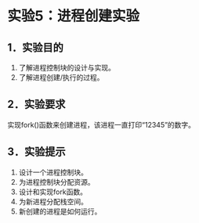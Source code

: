 # 实验5：进程创建实验
## 1．实验目的
1)	了解进程控制块的设计与实现。
2)	了解进程创建/执行的过程。
## 2．实验要求
实现fork()函数来创建进程，该进程一直打印“12345”的数字。 
## 3．实验提示
1. 设计一个进程控制块。
2. 为进程控制块分配资源。
3. 设计和实现fork函数。
4. 为新进程分配栈空间。
5. 新创建的进程是如何运行。
